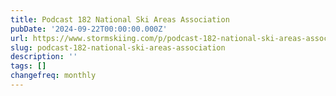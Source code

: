```yaml
---
title: Podcast 182 National Ski Areas Association
pubDate: '2024-09-22T00:00:00.000Z'
url: https://www.stormskiing.com/p/podcast-182-national-ski-areas-association
slug: podcast-182-national-ski-areas-association
description: ''
tags: []
changefreq: monthly
---
```


<!-- Add post content below -->
